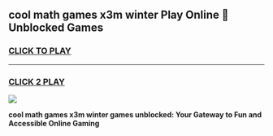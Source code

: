 
## cool math games x3m winter Play Online 👋 Unblocked Games
<h3>
<a href="https://news.freeplayer.one?title=cool_math_games_x3m_winter&ref=17CMG">CLICK TO PLAY</a></h3>
<hr>

<h3>
<a href="https://news.freeplayer.one?title=cool_math_games_x3m_winter&ref=17CMG">CLICK 2 PLAY</a>
  
</h3>

<a href="https://news.freeplayer.one?title=cool_math_games_x3m_winter&ref=17CMG/"><img src="https://clearcache.store/games.png"></a>


**cool math games x3m winter games unblocked: Your Gateway to Fun and Accessible Online Gaming**
